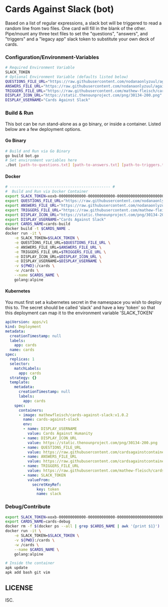 # Cards Against Slack (bot)

Based on a list of regular expressions, a slack bot will be triggered to read a random line from two files. One card will fill in the blank of the other. Pipe/mount any three text files to set the "questions", "answers", and "triggers" and a "legacy app" slack token to substitute your own deck of cards.

### Configuration/Environment-Variables
```bash
# Required Environment Variable
SLACK_TOKEN
# Optional Environment Variable (defaults listed below)
QUESTIONS_FILE_URL="https://raw.githubusercontent.com/nodanaonlyzuul/against-humanity/master/questions.txt"
ANSWERS_FILE_URL="https://raw.githubusercontent.com/nodanaonlyzuul/against-humanity/master/answers.txt"
TRIGGERS_FILE_URL="https://raw.githubusercontent.com/mathew-fleisch/cards-against-slack/main/files/triggers.txt"
DISPLAY_ICON_URL="https://static.thenounproject.com/png/30134-200.png"
DISPLAY_USERNAME="Cards Against Slack"
```

### Build & Run

This bot can be run stand-alone as a go binary, or inside a container. Listed below are a few deployment options.

#### Go Binary

```bash
# Build and Run via Go Binary
go build bot.go
# Set environment variables here
./bot [path-to-questions.txt] [path-to-answers.txt] [path-to-triggers.txt]
```

#### Docker

```bash
# --------------------------------------------- #
#  Build and Run via Docker Container
export SLACK_TOKEN=xoxb-000000000000-000000000000-000000000000000000000000
export QUESTIONS_FILE_URL="https://raw.githubusercontent.com/nodanaonlyzuul/against-humanity/master/questions.txt"
export ANSWERS_FILE_URL="https://raw.githubusercontent.com/nodanaonlyzuul/against-humanity/master/answers.txt"
export TRIGGERS_FILE_URL="https://raw.githubusercontent.com/mathew-fleisch/cards-against-slack/main/files/triggers.txt"
export DISPLAY_ICON_URL="https://static.thenounproject.com/png/30134-200.png"
export DISPLAY_USERNAME="Cards Against Slack"
export CARDS_NAME=cards-build
docker build -t $CARDS_NAME .
docker run -it \
    -e SLACK_TOKEN=$SLACK_TOKEN \
    -e QUESTIONS_FILE_URL=$QUESTIONS_FILE_URL \
    -e ANSWERS_FILE_URL=$ANSWERS_FILE_URL \
    -e TRIGGERS_FILE_URL=$TRIGGERS_FILE_URL \
    -e DISPLAY_ICON_URL=$DISPLAY_ICON_URL \
    -e DISPLAY_USERNAME=$DISPLAY_USERNAME \
    -v ${PWD}:/cards \
    -w /cards \
    --name $CARDS_NAME \
    golang:alpine
```

#### Kubernetes

You must first set a kubernetes secret in the namespace you wish to deploy this to. The secret should be called 'slack' and have a key 'token' so that this deployment can map it to the environment variable 'SLACK_TOKEN'

```yaml
apiVersion: apps/v1
kind: Deployment
metadata:
  creationTimestamp: null
  labels:
    app: cards
  name: cards
spec:
  replicas: 1
  selector:
    matchLabels:
      app: cards
  strategy: {}
  template:
    metadata:
      creationTimestamp: null
      labels:
        app: cards
    spec:
      containers:
      - image: mathewfleisch/cards-against-slack:v1.0.2
        name: cards-against-slack
        env:
        - name: DISPLAY_USERNAME
          value: Cards Against Humanity
        - name: DISPLAY_ICON_URL
          value: https://static.thenounproject.com/png/30134-200.png
        - name: QUESTIONS_FILE_URL
          value: https://raw.githubusercontent.com/cardsagainstcontainers/deck/master/questions.txt
        - name: ANSWERS_FILE_URL
          value: https://raw.githubusercontent.com/cardsagainstcontainers/deck/master/answers.txt
        - name: TRIGGERS_FILE_URL
          value: https://raw.githubusercontent.com/mathew-fleisch/cards-against-slack/main/files/triggers.txt
        - name: SLACK_TOKEN
          valueFrom:
            secretKeyRef:
              key: token
              name: slack
```


### Debug/Contribute
```bash
export SLACK_TOKEN=xoxb-000000000000-000000000000-000000000000000000000000
export CARDS_NAME=cards-debug
docker rm -f $(docker ps --all | grep $CARDS_NAME | awk '{print $1}') || true
docker run -it \
    -e SLACK_TOKEN=$SLACK_TOKEN \
    -v ${PWD}:/cards \
    -w /cards \
    --name $CARDS_NAME \
    golang:alpine

# Inside the container
apk update
apk add bash git vim
```

## LICENSE

ISC.
